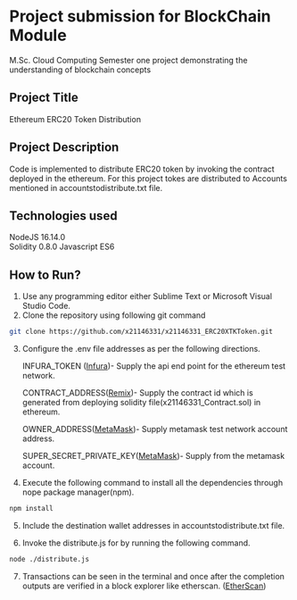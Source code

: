 # Project submission for BlockChain Module

M.Sc. Cloud Computing Semester one project demonstrating the understanding of blockchain concepts
 
## Project Title

Ethereum ERC20 Token Distribution

## Project Description

Code is implemented to distribute ERC20 token by invoking the contract deployed in the ethereum. For this project tokes are distributed to Accounts mentioned in accountstodistribute.txt file.

## Technologies used


NodeJS 16.14.0  
Solidity 0.8.0
Javascript ES6

## How to Run?

1) Use any programming editor either Sublime Text or Microsoft Visual Studio Code.  
2) Clone the repository using following git command

```bash
git clone https://github.com/x21146331/x21146331_ERC20XTKToken.git
```
3) Configure the .env file addresses as per the following directions.  

   INFURA_TOKEN ([Infura](https://infura.io/))- Supply the api end point for the ethereum test network.
  
    CONTRACT_ADDRESS([Remix](https://remix.ethereum.org/))- Supply the contract id which is generated from deploying solidity file(x21146331_Contract.sol) in ethereum.

    OWNER_ADDRESS([MetaMask](https://metamask.io/))- Supply metamask test network account address.  
 
    SUPER_SECRET_PRIVATE_KEY([MetaMask](https://metamask.io/))- Supply from the metamask account.

4) Execute the following command to install all the dependencies through nope package manager(npm).

```bash
npm install
```
5) Include the destination wallet addresses in accountstodistribute.txt file.

6) Invoke the distribute.js for by running the following command.


```bash
node ./distribute.js
```
7) Transactions can be seen in the terminal and once after the completion outputs are verified in a block explorer like etherscan. ([EtherScan](https://etherscan.io/))
